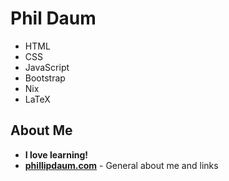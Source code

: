 # Phil Daum
- HTML
- CSS
- JavaScript
- Bootstrap
- Nix
- LaTeX
## About Me
- **I love learning!**
- **[phillipdaum.com](https://phillipdaum.com)** - General about me and links
